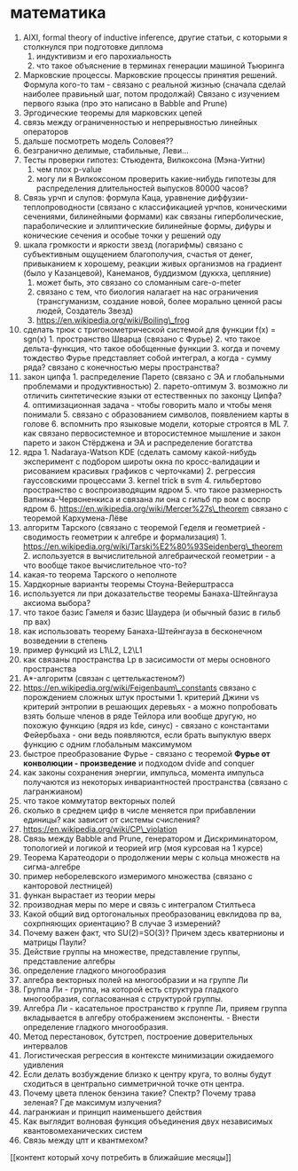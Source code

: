 # математика
1.  AIXI, formal theory of inductive inference, другие статьи, с которыми я столкнулся при подготовке диплома
    1.  индуктивизм и его парохиальность
    2.  что такое объяснение в терминах генерации машиной Тьюринга
2.  Марковские процессы. Марковские процессы принятия решений. Формула кого-то там - связано с реальной жизнью (сначала сделай наиболее правиьный шаг, потом продолжай) Связано с изучением первого языка (про это написано в Babble and Prune)
3.  Эргодические теоремы для марковских цепей
4.  связь между ограниченностью и непрерывностью линейных операторов
5.  дальше посмотреть модель Соловея??
6.  безгранично делимые, стабильные, Леви…
7.  Тесты проверки гипотез: Стьюдента, Вилкоксона (Мэна-Уитни)
    1.  чем плох p-value
    2.  могу ли я Вилкоксоном проверить какие-нибудь гипотезы для распределения длительностей выпусков 80000 часов?
8.  Связь урчп и слупов: формула Каца, уравнение диффузии-теплопроводности (связано с классификацией урчпов, коническими сечениями, билинейными формами) как связаны гиперболические, параболические и эллиптические билинейные формы, дифуры и конические сечения и особые точки у решений оду
9.  шкала громкости и яркости звезд (логарифмы) связано с субъективным ощущением благополучия, счастья от денег, привыканием к хорошему, реакции живых организмов на градиент (было у Казанцевой), Канеманов, буддизмом (дуккха, цепляние)
    1.  может быть, это связано со сломанным care-o-meter
    2.  связано с тем, что биология налагает на нас ограничения (трансгуманизм, создание новой, более морально ценной расы людей, Создатель Звезд)
    3.  https://en.wikipedia.org/wiki/Boiling\_frog
10.  сделать трюк с тригонометрической системой для функции f(x) = sgn(x)
    1.  пространство Шварца (связано с Фурье)
    2.  что такое дельта-функция, что такое обобщенные функции
    3.  когда и почему тождество Фурье представляет собой интеграл, а когда - сумму ряда? связано с конечностью меры пространства?
11.  закон ципфа
    1.  распределение Парето (связано с ЭА и глобальными проблемами и продуктивностью)
    2.  парето-оптимум
    3.  возможно ли отличить синтетические языки от естественных по законцу Ципфа?
    4.  оптимизационная задача - чтобы говорить мало и чтобы меня понимали
    5.  связано с образованием символов, появлением карты в голове
    6.  вспомнить про языковые модели, которые строятся в ML
    7.  как связано первосистемное и второсистемное мышление и закон парето и закон Стёрджена и ЭА и распределение богатства
12.  ядра
    1.  Nadaraya-Watson KDE (сделать самому какой-нибудь эксперимент с подбором широты окна по кросс-валидации и рисованием красивых графиков с черточками)
    2.  регрессия гауссовскими процессами
    3.  kernel trick в svm
    4.  гильбертово пространство с воспроизводящим ядром
    5.  что такое размерность Вапника-Червоненкиса и связана ли она с гильб пр вом с воспр ядром
    6.  https://en.wikipedia.org/wiki/Mercer%27s\_theorem связано с теоремой Кархумена-Лёве
13.  алгоритм Тарского (связано с теоремой Геделя и геометрией - сводимость геометрии к алгебре и формализация)
    1.  https://en.wikipedia.org/wiki/Tarski%E2%80%93Seidenberg\_theorem
    2.  используется в вычислительной алгебраической геометрии - а что вообще такое вычислительное что-то?
14.  какая-то теорема Тарского о неполноте
15.  Хардкорные варианты теоремы Стоуна-Вейерштрасса
16.  используется ли при доказательстве теоремы Банаха-Штейнгауза аксиома выбора?
17.  что такое базис Гамеля и базис Шаудера (и обычный базис в гильб пр вах)
18.  как использовать теорему Банаха-Штейнгауза в бесконечном возведении в степень
19.  пример функций из L1\\L2, L2\\L1
20.  как связаны пространства Lp в засисимости от меры основного пространства
21.  А\*-алгоритм (связан с цеттелькастеном?)
22.  https://en.wikipedia.org/wiki/Feigenbaum\_constants связано с порождением сложных штук простыми
    1.  критерий Джини vs критерий энтропии в решающих деревьях - а можно попробовать взять больше членов в ряде Тейлора или вообще другую, но похожую функцию (ядря из kde, синус) - связано с константами Фейербьаха - они ведь появляются, если брать выпуклую вверх функцию с одним глобальным максимумом
23.  быстрое преобразование Фурье - связано с теоремой **Фурье от конволюции - произведение** и подходом dvide and conquer
24.  как законы сохранения энергии, импульса, момента импульса получаются из некоторых инвариантностей пространства (связано с лагранжианом)
25.  что такое коммутатор векторных полей
26.  сколько в среднем цифр в числе меняется при прибавлении единицы? как зависит от системы счисления?
27.  https://en.wikipedia.org/wiki/CP\_violation
28.  Связь между Babble and Prune, генератором и Дискриминатором, топологией и логикой и теорией игр (моя курсовая на 1 курсе)
29.  Теорема Каратеодори о продолжении меры с кольца множеств на сигма-алгебре
30.  пример неборелевского измеримого множества (связано с канторовой лестницей)
31.  функан вырастает из теории меры
32.  производная меры по мере и связь с интегралом Стилтьеса
33.  Какой общий вид ортогональных преобразованиц евклидова пр ва, сохрпняющих ориентацию? В случае 3 измерений?
34.  Почему важен факт, что SU(2)=SO(3)? Причем здесь кватернионы и матрицы Паули?
35.  Действие группы на множестве, представление группы, представление алгебры
36.  определение гладкого многообразия
37.  алгебра векторных полей на многообразии и на группе Ли
38.  Группа Ли - группа, на которой есть структура гладкого многообразия, согласованная с структурой группы.
39.  Алгебра Ли - касательное пространство к группе Ли, прияем группа вкладывается в алгебру отображением экспоненты. - Внести определение гладкого многообразия.
40.  Метод перестановок, бутстреп, построение доверительных интервалов
41.  Логистическая регрессия в контексте минимизации ожидаемого удивления
42.  Если делать возбуждение близко к центру круга, то волны будут сходиться в центрально симметричной точке отн центра.
43.  Почему цвета пленок бензина такие? Спектр? Почему трава зеленая? Где максимум излучения?
44.  лагранжиан и принцип наименьшего действия
45.  Как выглядит волновая функция объединения двух независимых квантовомеханических систем
46.  Связь между цпт и квантмехом?


[[контент который хочу потребить в ближайшие месяцы]]